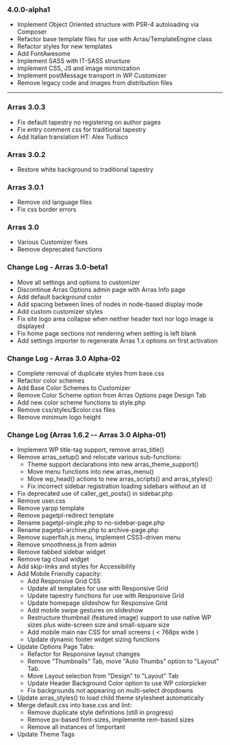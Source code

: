 ### 4.0.0-alpha1

* Implement Object Oriented structure with PSR-4 autoloading via Composer
* Refactor base template files for use with Arras/TemplateEngine class
* Refactor styles for new templates
* Add FontAwesome
* Implement SASS with IT-SASS structure
* Implement CSS, JS and image minimization
* Implement postMessage transport in WP Customizer
* Remove legacy code and images from distribution files

----------

### Arras 3.0.3

* Fix default tapestry no registering on author pages
* Fix entry comment css for traditional tapestry
* Add Italian translation HT: Alex Tudisco

### Arras 3.0.2

* Restore white background to traditional tapestry

### Arras 3.0.1

* Remove old language files
* Fix css border errors

### Arras  3.0

* Various Customizer fixes
* Remove deprecated functions

### Change Log - Arras 3.0-beta1

* Move all settings and options to customizer
* Discontinue Arras Options admin page with Arras Info page
* Add default background color
* Add spacing between lines of nodes in node-based display mode
* Add custom customizer styles
* Fix site logo area collapse when neither header text nor logo image is displayed
* Fix home page sections not rendering when setting is left blank
* Add settings importer to regenerate Arras 1.x options on first activation

### Change Log - Arras 3.0 Alpha-02

* Complete removal of duplicate styles from base.css
* Refactor color schemes
* Add Base Color Schemes to Customizer
* Remove Color Scheme option from Arras Options page Design Tab
* Add new color scheme functions to style.php
* Remove css/styles/$color.css files
* Remove minimum logo height

### Change Log (Arras 1.6.2 -- Arras 3.0 Alpha-01)

* Implement WP title-tag support, remove arras_title()
* Remove arras_setup() and relocate various sub-functions:
	* Theme support declarations into new arras_theme_support()
	* Move menu functions into new arras_menu()
	* Move wp_head() actions to new arras_scripts() and arras_styles()
	* Fix incorrect sidebar registration loading sidebars without an id
* Fix deprecated use of caller_get_posts() in sidebar.php
* Remove user.css
* Remove yarpp template
* Remove pagetpl-redirect template
* Rename pagetpl-single.php to no-sidebar-page.php
* Rename pagetpl-archive.php to archive-page.php
* Remove superfish.js menu, implement CSS3-driven menu
* Remove smoothness.js from admin
* Remove tabbed sidebar widget
* Remove tag cloud widget
* Add skip-links and styles for Accessibility
* Add Mobile Friendly capacity:
	* Add Responsive Grid CSS
	* Update all templates for use with Responsive Grid
	* Update tapestry functions for use with Responsive Grid
	* Update homepage slideshow for Responsive Grid
	* Add mobile swipe gestures on slideshow
	* Restructure thumbnail (featured image) support to use native WP sizes plus wide-screen size and small-square size
	* Add mobile main nav CSS for small screens ( < 768px wide )
	* Update dynamic footer widget sizing functions
* Update Options Page Tabs:
	* Refactor for Responsive layout changes
	* Remove "Thumbnails" Tab, move "Auto Thumbs" option to "Layout" Tab.
	* Move Layout selection from "Design" to "Layout" Tab
	* Update Header Background Color option to use WP colorpicker
	* Fix backgrounds not appearing on multi-select dropdowns
* Update arras_styles() to load child theme stylesheet automatically
* Merge default.css into base.css and lint:
	* Remove duplicate style definitions (still in progress)
	* Remove px-based font-sizes, implemente rem-based sizes
	* Remove all instances of !important
* Update Theme Tags